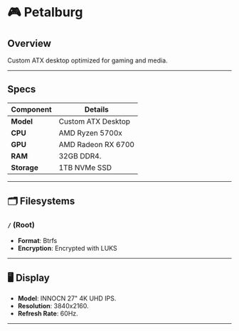 # 🎮 Petalburg

## Overview

Custom ATX desktop optimized for gaming and media.

---

## Specs

| Component   | Details            |
| ----------- | ------------------ |
| **Model**   | Custom ATX Desktop |
| **CPU**     | AMD Ryzen 5700x    |
| **GPU**     | AMD Radeon RX 6700 |
| **RAM**     | 32GB DDR4.         |
| **Storage** | 1TB NVMe SSD       |

---

## 🗂 Filesystems

### `/` (Root)

- **Format**: Btrfs
- **Encryption**: Encrypted with LUKS

---

## 🖥 Display

- **Model**: INNOCN 27" 4K UHD IPS.
- **Resolution**: 3840x2160.
- **Refresh Rate**: 60Hz.

---
